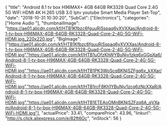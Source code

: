 {
	"title": "Android 8.1 tv box H96MAX+ 4GB 64GB RK3328 Quad Core 2.4G 5G WiFi HDMI 4K H.265 USB 3.0 Iptv youtube Smart Media Player Set-Top",
	"date": "2018-10-31 10:30:20",
	"SubCat": ["Electronics"],
	"categories": ["Home Audio "],
	"thumbnailImage": "https://ae01.alicdn.com/kf/HTB1Kfbzc6fguuRjSspaq6yXVXXas/Android-8-1-tv-box-H96MAX-4GB-64GB-RK3328-Quad-Core-2-4G-5G-WiFi-HDMI.jpg_220x220.jpg",
	"BigImage": ["https://ae01.alicdn.com/kf/HTB1Kfbzc6fguuRjSspaq6yXVXXas/Android-8-1-tv-box-H96MAX-4GB-64GB-RK3328-Quad-Core-2-4G-5G-WiFi-HDMI.jpg","https://ae01.alicdn.com/kf/HTB1uOfzKhWYBuNjy1zkq6xGGpXa6/Android-8-1-tv-box-H96MAX-4GB-64GB-RK3328-Quad-Core-2-4G-5G-WiFi-HDMI.jpg","https://ae01.alicdn.com/kf/HTB1PK3WoScqBKNjSZFgq6x_kXXar/Android-8-1-tv-box-H96MAX-4GB-64GB-RK3328-Quad-Core-2-4G-5G-WiFi-HDMI.jpg","https://ae01.alicdn.com/kf/HTB1rcF8Kh1YBuNjy1zcq6zNcXXaR/Android-8-1-tv-box-H96MAX-4GB-64GB-RK3328-Quad-Core-2-4G-5G-WiFi-HDMI.jpg","https://ae01.alicdn.com/kf/HTB1ETEAoOMnBKNjSZFzq6A_qVXam/Android-8-1-tv-box-H96MAX-4GB-64GB-RK3328-Quad-Core-2-4G-5G-WiFi-HDMI.jpg"],
	"actualPrice": 33.41,
	"comparePrice": 43.96,
	"linkurl": "http://s.click.aliexpress.com/e/82ft6Oc",
	"inStock": 56
}
